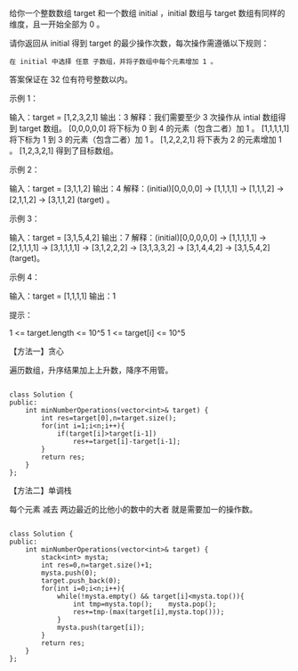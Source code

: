 

给你一个整数数组 target 和一个数组 initial ，initial 数组与 target  数组有同样的维度，且一开始全部为 0 。

请你返回从 initial 得到  target 的最少操作次数，每次操作需遵循以下规则：

    在 initial 中选择 任意 子数组，并将子数组中每个元素增加 1 。

答案保证在 32 位有符号整数以内。

 

示例 1：

输入：target = [1,2,3,2,1]
输出：3
解释：我们需要至少 3 次操作从 intial 数组得到 target 数组。
[0,0,0,0,0] 将下标为 0 到 4 的元素（包含二者）加 1 。
[1,1,1,1,1] 将下标为 1 到 3 的元素（包含二者）加 1 。
[1,2,2,2,1] 将下表为 2 的元素增加 1 。
[1,2,3,2,1] 得到了目标数组。

示例 2：

输入：target = [3,1,1,2]
输出：4
解释：(initial)[0,0,0,0] -> [1,1,1,1] -> [1,1,1,2] -> [2,1,1,2] -> [3,1,1,2] (target) 。

示例 3：

输入：target = [3,1,5,4,2]
输出：7
解释：(initial)[0,0,0,0,0] -> [1,1,1,1,1] -> [2,1,1,1,1] -> [3,1,1,1,1] 
                                  -> [3,1,2,2,2] -> [3,1,3,3,2] -> [3,1,4,4,2] -> [3,1,5,4,2] (target)。

示例 4：

输入：target = [1,1,1,1]
输出：1

 

提示：

   1 <= target.length <= 10^5
   1 <= target[i] <= 10^5

【方法一】贪心
 
遍历数组，升序结果加上上升数，降序不用管。
```

class Solution {
public:
    int minNumberOperations(vector<int>& target) {
		int res=target[0],n=target.size();
		for(int i=1;i<n;i++){
			if(target[i]>target[i-1])
				res+=target[i]-target[i-1];
		}
		return res;
    }
};

```
【方法二】单调栈
 
每个元素 减去 两边最近的比他小的数中的大者 就是需要加一的操作数。

```

class Solution {
public:
    int minNumberOperations(vector<int>& target) {
		stack<int> mysta;
		int res=0,n=target.size()+1;
		mysta.push(0);
		target.push_back(0);
		for(int i=0;i<n;i++){
			while(!mysta.empty() && target[i]<mysta.top()){
				int tmp=mysta.top();	mysta.pop();
				res+=tmp-(max(target[i],mysta.top()));
			}
			mysta.push(target[i]);
		}
		return res;
    }
};

```